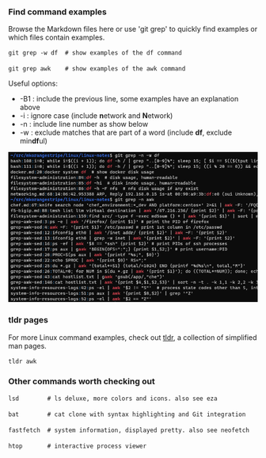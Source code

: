 ### Find command examples

Browse the Markdown files here or use 'git grep' to quickly find examples or which files contain examples.
```shell script
git grep -w df  # show examples of the df command

git grep awk    # show examples of the awk command
```

Useful options:
* -B1 : include the previous line, some examples have an explanation above
* -i : ignore case (include **n**etwork and **N**etwork)  
* -n : include line number as show below  
* -w : exclude matches that are part of a word (include **df**, exclude min**df**ul)

![git_grep](../readme_images/git_grep.png)

### tldr pages
For more Linux command examples, check out [tldr](https://github.com/tldr-pages/tldr), a collection of simplified man pages.

```shell script
tldr awk
```

### Other commands worth checking out
```shell script
lsd        # ls deluxe, more colors and icons. also see eza

bat        # cat clone with syntax highlighting and Git integration

fastfetch  # system information, displayed pretty. also see neofetch

htop       # interactive process viewer
```
